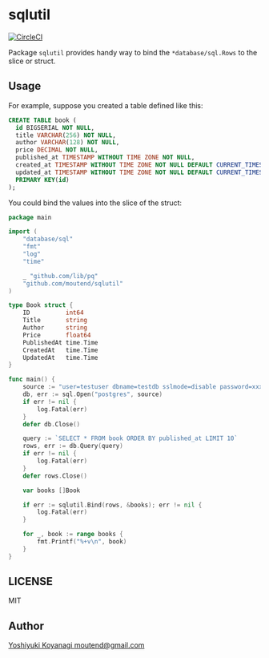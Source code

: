 sqlutil
=======

[![CircleCI](https://circleci.com/gh/moutend/sqlutil/tree/master.svg?style=svg)](https://circleci.com/gh/moutend/sqlutil/tree/master)

Package `sqlutil` provides handy way to bind the `*database/sql.Rows` to the slice or struct.

## Usage

For example, suppose you created a table defined like this:

```sql
CREATE TABLE book (
  id BIGSERIAL NOT NULL,
  title VARCHAR(256) NOT NULL,
  author VARCHAR(128) NOT NULL,
  price DECIMAL NOT NULL,
  published_at TIMESTAMP WITHOUT TIME ZONE NOT NULL,
  created_at TIMESTAMP WITHOUT TIME ZONE NOT NULL DEFAULT CURRENT_TIMESTAMP,
  updated_at TIMESTAMP WITHOUT TIME ZONE NOT NULL DEFAULT CURRENT_TIMESTAMP,
  PRIMARY KEY(id)
);
```

You could bind the values into the slice of the struct:

```go
package main

import (
	"database/sql"
	"fmt"
	"log"
	"time"

	_ "github.com/lib/pq"
	"github.com/moutend/sqlutil"
)

type Book struct {
	ID          int64
	Title       string
	Author      string
	Price       float64
	PublishedAt time.Time
	CreatedAt   time.Time
	UpdatedAt   time.Time
}

func main() {
	source := "user=testuser dbname=testdb sslmode=disable password=xxxxxxxx"
	db, err := sql.Open("postgres", source)
	if err != nil {
		log.Fatal(err)
	}
	defer db.Close()

	query := `SELECT * FROM book ORDER BY published_at LIMIT 10`
	rows, err := db.Query(query)
	if err != nil {
		log.Fatal(err)
	}
	defer rows.Close()

	var books []Book

	if err := sqlutil.Bind(rows, &books); err != nil {
		log.Fatal(err)
	}

	for _, book := range books {
		fmt.Printf("%+v\n", book)
	}
}
```

## LICENSE

MIT

## Author

[Yoshiyuki Koyanagi <moutend@gmail.com>](https://github.com/moutend)
